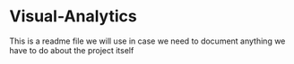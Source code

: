 # Visual-Analytics
This is a readme file we will use in case we need to document anything we have to do about the project itself
